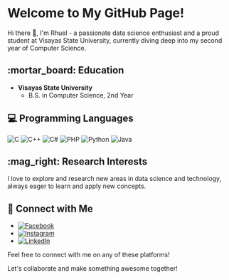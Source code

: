# Welcome to My GitHub Page! 

Hi there :wave:, I'm Rhuel - a passionate data science enthusiast and a proud student at Visayas State University, currently diving deep into my second year of Computer Science. 

## \:mortar_board: Education
- **Visayas State University**
  - B.S. in Computer Science, 2nd Year
  
## 💻 Programming Languages
![C](https://img.shields.io/badge/-C-00599C?style=flat-square&logo=c&logoColor=white) ![C++](https://img.shields.io/badge/-C++-00599C?style=flat-square&logo=c%2B%2B&logoColor=white) ![C#](https://img.shields.io/badge/-C%23-239120?style=flat-square&logo=c-sharp&logoColor=white) ![PHP](https://img.shields.io/badge/-PHP-777BB4?style=flat-square&logo=php&logoColor=white) ![Python](https://img.shields.io/badge/-Python-3776AB?style=flat-square&logo=python&logoColor=white) ![Java](https://img.shields.io/badge/-Java-007396?style=flat-square&logo=java&logoColor=white)

## \:mag_right: Research Interests
I love to explore and research new areas in data science and technology, always eager to learn and apply new concepts. 

## :link: Connect with Me
- [![Facebook](https://img.shields.io/badge/Facebook-1877F2?style=flat-square&logo=facebook&logoColor=white)](https://www.facebook.com/johnrhuel.laurente)
- [![Instagram](https://img.shields.io/badge/Instagram-E4405F?style=flat-square&logo=instagram&logoColor=white)](https://www.instagram.com/rhuelski29/)
- [![LinkedIn](https://img.shields.io/badge/LinkedIn-0077B5?style=flat-square&logo=linkedin&logoColor=white)](https://www.linkedin.com/in/john-rhuel-laurente-181357248/)

Feel free to connect with me on any of these platforms! 

Let's collaborate and make something awesome together! 

